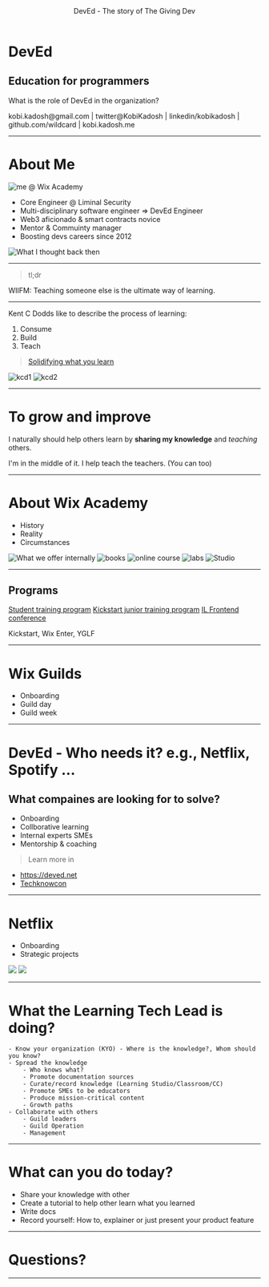 <!-- import { themes, Steps, Image, Header, Footer, Notes } from 'mdx-deck'
import { Box, Message } from 'theme-ui'

import Layout from './Layout'

export const theme = themes.future -->


<Header>
DevEd - The story of The Giving Dev 
</Header>

# DevEd
## Education for programmers 

What is the role of DevEd in the organization?

<Footer>
kobi.kadosh@gmail.com | twitter@KobiKadosh | linkedin/kobikadosh | github.com/wildcard | kobi.kadosh.me
</Footer>

---

# About Me

![me @ Wix Academy](slides/me^2.png)

- Core Engineer @ Liminal Security
- Multi-disciplinary software engineer ⇒ DevEd Engineer
- Web3 aficionado & smart contracts novice
- Mentor & Commuinty manager
- Boosting devs careers since 2012 




![What I thought back then](slides/what-I-thoughts-starting-my-career.png)


---




> tl;dr

WIIFM: Teaching someone else is the ultimate way of learning.




---



Kent C Dodds like to describe the process of learning:


<Steps>

1. Consume
2. Build
3. Teach

</Steps>

> [Solidifying what you learn](https://kentcdodds.com/blog/solidifying-what-you-learn)

![kcd1](slides/kcd-3-steps.png)
![kcd2](slides/kcd-3-steps-details.png)

---




# To grow and improve

I naturally should help others learn by **sharing my knowledge** and *teaching* others.


I'm in the middle of it. I help teach the teachers. 
(You can too)





---


# About Wix Academy 

- History
- Reality
- Circumstances

![What we offer internally](./slides/Wix%20Academy.jpg)
![books](slides/Wix%20Academy-books.jpg)
![online course](slides/Wix%20Academy-online-courses.jpg)
![labs](slides/Wix%20Academy-labs.jpg)
![Studio](slides/studio.jpg)



---



## Programs

[Student training program](https://www.wix-enter.com)
[Kickstart junior training program](https://www.wixkickstart.com)
[IL Frontend conference](https://www.yglfconf.com)



<Notes>
Kickstart, Wix Enter, YGLF
</Notes>


---



# Wix Guilds

<Steps>

- Onboarding
- Guild day
- Guild week

</Steps>

[](https://www.wix.engineering/life-at-wix)



---

# DevEd - Who needs it? e.g., Netflix, Spotify ...

## What compaines are looking for to solve?

- Onboarding
- Collborative learning
- Internal experts SMEs
- Mentorship & coaching

> Learn more in

- https://deved.net
- [Techknowcon](https://techknowcon.io)

---

# Netflix

- Onboarding
- Strategic projects
  
![](slides/netflix-onboarding.jpg)
![](./slides/netflix-deved-mission.jpg)

---

# What the Learning Tech Lead is doing?

<Notes>

    - Know your organization (KYO) - Where is the knowledge?, Whom should you know?
    - Spread the knowledge
        - Who knows what?
        - Promote documentation sources
        - Curate/record knowledge (Learning Studio/Classroom/CC)
        - Promote SMEs to be educators
        - Produce mission-critical content
        - Growth paths
    - Collaborate with others
        - Guild leaders
        - Guild Operation
        - Management 

<Notes>

---



# What can you do today?


- Share your knowledge with other
- Create a tutorial to help other learn what you learned
- Write docs
- Record yourself: How to, explainer or just present your product feature




---



# Questions?



---